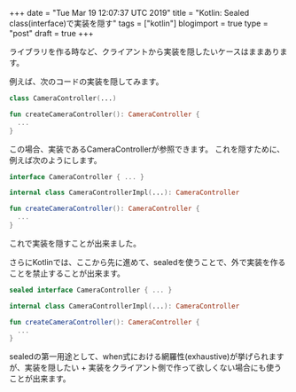 +++
date = "Tue Mar 19 12:07:37 UTC 2019"
title = "Kotlin: Sealed class(interface)で実装を隠す"
tags = ["kotlin"]
blogimport = true
type = "post"
draft = true
+++

ライブラリを作る時など、クライアントから実装を隠したいケースはままあります。

例えば、次のコードの実装を隠してみます。

```kotlin
class CameraController(...)

fun createCameraController(): CameraController {
  ...
}
```

この場合、実装であるCameraControllerが参照できます。
これを隠すために、例えば次のようにします。

```kotlin
interface CameraController { ... }

internal class CameraControllerImpl(...): CameraController

fun createCameraController(): CameraController {
  ...
}
```

これで実装を隠すことが出来ました。

さらにKotlinでは、ここから先に進めて、sealedを使うことで、外で実装を作ることを禁止することが出来ます。

```kotlin
sealed interface CameraController { ... }

internal class CameraControllerImpl(...): CameraController

fun createCameraController(): CameraController {
  ...
}
```

sealedの第一用途として、when式における網羅性(exhaustive)が挙げられますが、実装を隠したい + 実装をクライアント側で作って欲しくない場合にも使うことが出来ます。
